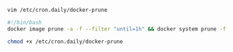 ```bash
vim /etc/cron.daily/docker-prune
```
```bash
#!/bin/bash
docker image prune -a -f --filter "until=1h" && docker system prune -f
```
```bash
chmod +x /etc/cron.daily/docker-prune
```